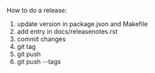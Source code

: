 How to do a release:

1. update version in package.json and Makefile
2. add entry in docs/releasenotes.rst
3. commit changes
4. git tag <version>
5. git push
6. git push --tags
